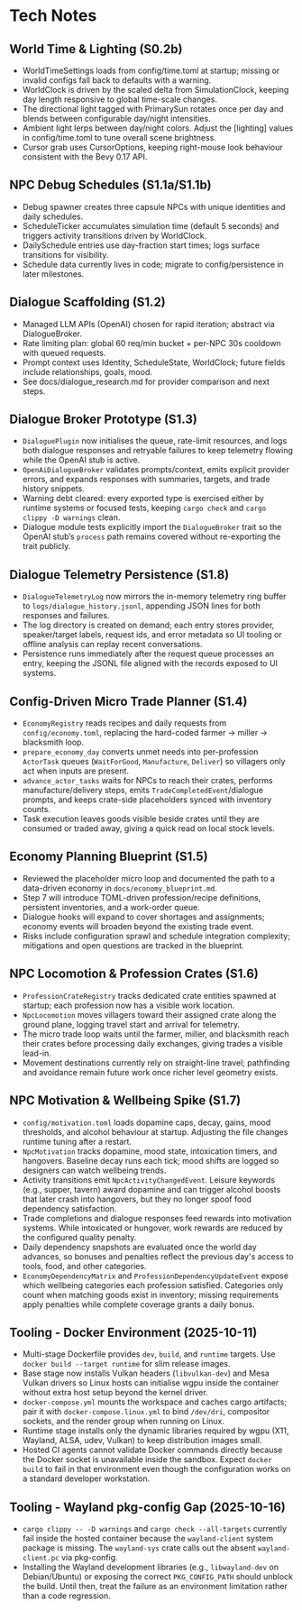 # Tech Notes

## World Time & Lighting (S0.2b)
- WorldTimeSettings loads from config/time.toml at startup; missing or invalid configs fall back to defaults with a warning.
- WorldClock is driven by the scaled delta from SimulationClock, keeping day length responsive to global time-scale changes.
- The directional light tagged with PrimarySun rotates once per day and blends between configurable day/night intensities.
- Ambient light lerps between day/night colors. Adjust the [lighting] values in config/time.toml to tune overall scene brightness.
- Cursor grab uses CursorOptions, keeping right-mouse look behaviour consistent with the Bevy 0.17 API.

## NPC Debug Schedules (S1.1a/S1.1b)
- Debug spawner creates three capsule NPCs with unique identities and daily schedules.
- ScheduleTicker accumulates simulation time (default 5 seconds) and triggers activity transitions driven by WorldClock.
- DailySchedule entries use day-fraction start times; logs surface transitions for visibility.
- Schedule data currently lives in code; migrate to config/persistence in later milestones.

## Dialogue Scaffolding (S1.2)
- Managed LLM APIs (OpenAI) chosen for rapid iteration; abstract via DialogueBroker.
- Rate limiting plan: global 60 req/min bucket + per-NPC 30s cooldown with queued requests.
- Prompt context uses Identity, ScheduleState, WorldClock; future fields include relationships, goals, mood.
- See docs/dialogue_research.md for provider comparison and next steps.

## Dialogue Broker Prototype (S1.3)
- `DialoguePlugin` now initialises the queue, rate-limit resources, and logs both dialogue responses and retryable failures to keep telemetry flowing while the OpenAI stub is active.
- `OpenAiDialogueBroker` validates prompts/context, emits explicit provider errors, and expands responses with summaries, targets, and trade history snippets.
- Warning debt cleared: every exported type is exercised either by runtime systems or focused tests, keeping `cargo check` and `cargo clippy -D warnings` clean.
- Dialogue module tests explicitly import the `DialogueBroker` trait so the OpenAI stub’s `process` path remains covered without re-exporting the trait publicly.

## Dialogue Telemetry Persistence (S1.8)
- `DialogueTelemetryLog` now mirrors the in-memory telemetry ring buffer to `logs/dialogue_history.jsonl`, appending JSON lines for both responses and failures.
- The log directory is created on demand; each entry stores provider, speaker/target labels, request ids, and error metadata so UI tooling or offline analysis can replay recent conversations.
- Persistence runs immediately after the request queue processes an entry, keeping the JSONL file aligned with the records exposed to UI systems.

## Config-Driven Micro Trade Planner (S1.4)
- `EconomyRegistry` reads recipes and daily requests from `config/economy.toml`, replacing the hard-coded farmer → miller → blacksmith loop.
- `prepare_economy_day` converts unmet needs into per-profession `ActorTask` queues (`WaitForGood`, `Manufacture`, `Deliver`) so villagers only act when inputs are present.
- `advance_actor_tasks` waits for NPCs to reach their crates, performs manufacture/delivery steps, emits `TradeCompletedEvent`/dialogue prompts, and keeps crate-side placeholders synced with inventory counts.
- Task execution leaves goods visible beside crates until they are consumed or traded away, giving a quick read on local stock levels.

## Economy Planning Blueprint (S1.5)
- Reviewed the placeholder micro loop and documented the path to a data-driven economy in `docs/economy_blueprint.md`.
- Step 7 will introduce TOML-driven profession/recipe definitions, persistent inventories, and a work-order queue.
- Dialogue hooks will expand to cover shortages and assignments; economy events will broaden beyond the existing trade event.
- Risks include configuration sprawl and schedule integration complexity; mitigations and open questions are tracked in the blueprint.

## NPC Locomotion & Profession Crates (S1.6)
- `ProfessionCrateRegistry` tracks dedicated crate entities spawned at startup; each profession now has a visible work location.
- `NpcLocomotion` moves villagers toward their assigned crate along the ground plane, logging travel start and arrival for telemetry.
- The micro trade loop waits until the farmer, miller, and blacksmith reach their crates before processing daily exchanges, giving trades a visible lead-in.
- Movement destinations currently rely on straight-line travel; pathfinding and avoidance remain future work once richer level geometry exists.

## NPC Motivation & Wellbeing Spike (S1.7)
- `config/motivation.toml` loads dopamine caps, decay, gains, mood thresholds, and alcohol behaviour at startup. Adjusting the file changes runtime tuning after a restart.
- `NpcMotivation` tracks dopamine, mood state, intoxication timers, and hangovers. Baseline decay runs each tick; mood shifts are logged so designers can watch wellbeing trends.
- Activity transitions emit `NpcActivityChangedEvent`. Leisure keywords (e.g., supper, tavern) award dopamine and can trigger alcohol boosts that later crash into hangovers, but they no longer spoof food dependency satisfaction.
- Trade completions and dialogue responses feed rewards into motivation systems. While intoxicated or hungover, work rewards are reduced by the configured quality penalty.
- Daily dependency snapshots are evaluated once the world day advances, so bonuses and penalties reflect the previous day's access to tools, food, and other categories.
- `EconomyDependencyMatrix` and `ProfessionDependencyUpdateEvent` expose which wellbeing categories each profession satisfied. Categories only count when matching goods exist in inventory; missing requirements apply penalties while complete coverage grants a daily bonus.

## Tooling - Docker Environment (2025-10-11)
- Multi-stage Dockerfile provides `dev`, `build`, and `runtime` targets. Use `docker build --target runtime` for slim release images.
- Base stage now installs Vulkan headers (`libvulkan-dev`) and Mesa Vulkan drivers so Linux hosts can initialise wgpu inside the container without extra host setup beyond the kernel driver.
- `docker-compose.yml` mounts the workspace and caches cargo artifacts; pair it with `docker-compose.linux.yml` to bind `/dev/dri`, compositor sockets, and the render group when running on Linux.
- Runtime stage installs only the dynamic libraries required by wgpu (X11, Wayland, ALSA, udev, Vulkan) to keep distribution images small.
- Hosted CI agents cannot validate Docker commands directly because the Docker
  socket is unavailable inside the sandbox. Expect `docker build` to fail in
  that environment even though the configuration works on a standard developer
  workstation.

## Tooling - Wayland pkg-config Gap (2025-10-16)
- `cargo clippy -- -D warnings` and `cargo check --all-targets` currently fail inside the hosted container because the `wayland-client` system package is missing. The `wayland-sys` crate calls out the absent `wayland-client.pc` via pkg-config.
- Installing the Wayland development libraries (e.g., `libwayland-dev` on Debian/Ubuntu) or exposing the correct `PKG_CONFIG_PATH` should unblock the build. Until then, treat the failure as an environment limitation rather than a code regression.



